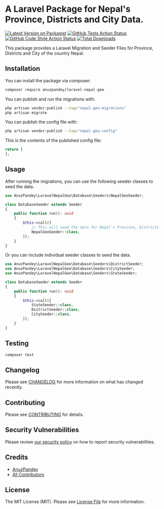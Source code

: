 # A Laravel Package for Nepal's Province, Districts and City Data.

[![Latest Version on Packagist](https://img.shields.io/packagist/v/anuzpandey/laravel-nepal-geo.svg?style=flat-square)](https://packagist.org/packages/anuzpandey/laravel-nepal-geo)
[![GitHub Tests Action Status](https://img.shields.io/github/actions/workflow/status/anuzpandey/laravel-nepal-geo/run-tests.yml?branch=main&label=tests&style=flat-square)](https://github.com/anuzpandey/laravel-nepal-geo/actions?query=workflow%3Arun-tests+branch%3Amain)
[![GitHub Code Style Action Status](https://img.shields.io/github/actions/workflow/status/anuzpandey/laravel-nepal-geo/fix-php-code-style-issues.yml?branch=main&label=code%20style&style=flat-square)](https://github.com/anuzpandey/laravel-nepal-geo/actions?query=workflow%3A"Fix+PHP+code+style+issues"+branch%3Amain)
[![Total Downloads](https://img.shields.io/packagist/dt/anuzpandey/laravel-nepal-geo.svg?style=flat-square)](https://packagist.org/packages/anuzpandey/laravel-nepal-geo)

This package provides a Laravel Migration and Seeder Files for Province, Districts and City of the country Nepal.

## Installation

You can install the package via composer:

```bash
composer require anuzpandey/laravel-nepal-geo
```

You can publish and run the migrations with:

```bash
php artisan vendor:publish --tag="nepal-geo-migrations"
php artisan migrate
```

You can publish the config file with:

```bash
php artisan vendor:publish --tag="nepal-geo-config"
```

This is the contents of the published config file:

```php
return [
];
```

## Usage

After running the migrations, you can use the following seeder classes to seed the data.

```php
use AnuzPandey\LaravelNepalGeo\Database\Seeders\NepalGeoSeeder;

class DatabaseSeeder extends Seeder
{
    public function run(): void
    {
        $this->call([
            // This will seed the data for Nepal's Province, Districts and City
            NepalGeoSeeder::class, 
        ]);
    }
}
```

Or you can include individual seeder classes to seed the data.

```php
use AnuzPandey\LaravelNepalGeo\Database\Seeders\DistrictSeeder;
use AnuzPandey\LaravelNepalGeo\Database\Seeders\CitySeeder;
use AnuzPandey\LaravelNepalGeo\Database\Seeders\StateSeeder;

class DatabaseSeeder extends Seeder
{
    public function run(): void
    {
        $this->call([
            StateSeeder::class,
            DistrictSeeder::class,
            CitySeeder::class,
        ]);
    }
}
```


## Testing

```bash
composer test
```

## Changelog

Please see [CHANGELOG](CHANGELOG.md) for more information on what has changed recently.

## Contributing

Please see [CONTRIBUTING](CONTRIBUTING.md) for details.

## Security Vulnerabilities

Please review [our security policy](../../security/policy) on how to report security vulnerabilities.

## Credits

- [AnuzPandey](https://github.com/anuzpandey)
- [All Contributors](../../contributors)

## License

The MIT License (MIT). Please see [License File](LICENSE.md) for more information.
